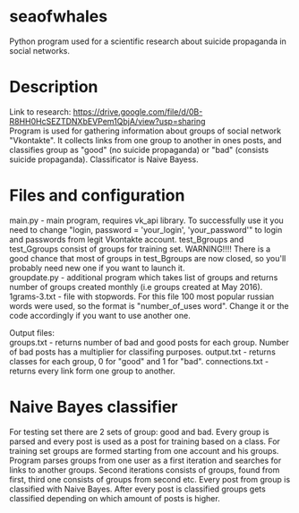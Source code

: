 # seaofwhales
Python program used for a scientific research about suicide propaganda in social networks.  

# Description  
Link to research: https://drive.google.com/file/d/0B-R8HH0HcSEZTDNXbEVPem1QbjA/view?usp=sharing  
Program is used for gathering information about groups of social network "Vkontakte". It collects links from one group to another in ones posts, and classifies group as "good" (no suicide propaganda) or "bad" (consists suicide propaganda). Classificator is Naive Bayess.


# Files and configuration
main.py - main program, requires vk_api library. To successfully use it you need to change "login, password = 'your_login', 'your_password'" to login and passwords from legit Vkontakte account. 
test_Bgroups and test_Ggroups consist of groups for training set. WARNING!!!! There is a good chance that most of groups in test_Bgroups are now closed, so you'll probably need new one if you want to launch it.  
groupdate.py - additional program which takes list of groups and returns number of groups created monthly (i.e groups created at May 2016).
1grams-3.txt - file with stopwords. For this file 100 most popular russian words were used, so the format is "number_of_uses word". Change it or the code accordingly if you want to use another one.

Output files:  
groups.txt - returns number of bad and good posts for each group. Number of bad posts has a multiplier for classifing purposes.
output.txt - returns classes for each group, 0 for "good" and 1 for "bad".
connections.txt - returns every link form one group to another.

# Naive Bayes classifier
For testing set there are 2 sets of group: good and bad. Every group is parsed and every post is used as a post for training based on a class.
For training set groups are formed starting from one account and his groups. Program parses groups from one user as a first iteration and searches for links to another groups. Second iterations consists of groups, found from first, third one consists of groups from second etc. Every post from group is classified with Naive Bayes. After every post is classified groups gets classified depending on which amount of posts is higher. 
